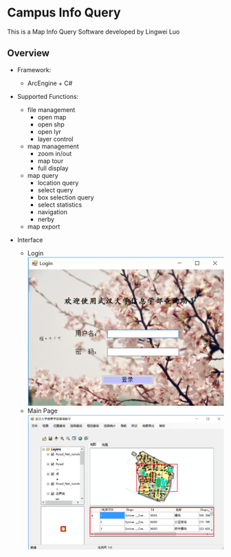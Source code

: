 # Campus Info Query
This is a Map Info Query Software developed by Lingwei Luo

Overview
---------
* Framework:  
  * ArcEngine + C# 

* Supported Functions:  
  * file management
    * open map
    * open shp
    * open lyr
    * layer control
  * map management
    * zoom in/out
    * map tour
    * full display
  * map query
    * location query
    * select query
    * box selection query
    * select statistics
    * navigation
    * nerby
  * map export

* Interface
  * Login  
![](Pictures/Login.png)
  * Main Page
![](Pictures/Main.png)
